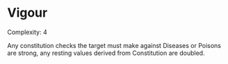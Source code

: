 # Vigour

Complexity: 4

Any constitution checks the target must make against Diseases or Poisons are strong, any resting values derived from Constitution are doubled.